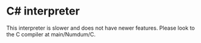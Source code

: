 # C# interpreter
This interpreter is slower and does not have newer features. Please look to the C compiler at main/Numdum/C.
